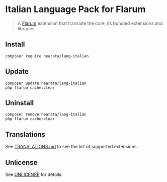 # Italian Language Pack for Flarum

> A [Flarum](https://flarum.org) extension that translate the core, its bundled extensions and libraries.

## Install

```shell
composer require nearata/lang-italian
```

## Update

```shell
composer update nearata/lang-italian
php flarum cache:clear
```

## Uninstall

```shell
composer remove nearata/lang-italian
php flarum cache:clear
```

## Translations

See [TRANSLATIONS.md](TRANSLATIONS.md) to see the list of supported extensions.

## Unlicense

See [UNLICENSE](UNLICENSE) for details.
